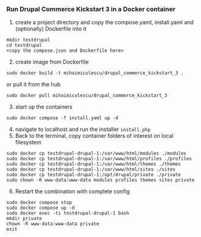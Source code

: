 ### Run Drupal Commerce Kickstart 3 in a Docker container ###

1. create a project directory and copy the compose.yaml, install.yaml and (optionally) Dockerfile into it
```
mkdir testdrupal
cd testdrupal
<copy the compose.json and Dockerfile here>
```
2. create image from Dockerfile
```
sudo docker build -t mihaimiculescu/drupal_commerce_kickstart_3 .
```
or pull it from the hub
```
sudo docker pull mihaimiculescu/drupal_commerce_kickstart_3
```
3. start up the containers
```
sudo docker compose -f install.yaml up -d
```
4. navigate to localhost and run the installer `install.php`
5. Back to the terminal, copy container folders of interest on local filesystem
```
sudo docker cp testdrupal-drupal-1:/var/www/html/modules ./modules
sudo docker cp testdrupal-drupal-1:/var/www/html/profiles ./profiles
sudo docker cp testdrupal-drupal-1:/var/www/html/themes ./themes
sudo docker cp testdrupal-drupal-1:/var/www/html/sites ./sites
sudo docker cp testdrupal-drupal-1:/opt/drupal/private ./private
sudo chown -R www-data:www-data modules profiles themes sites private
```
6. Restart the combination with complete config
```
sudo docker compose stop
sudo docker compose up -d
sudo docker exec -ti testdrupal-drupal-1 bash
mkdir private
chown -R www-data:www-data private
exit
```
